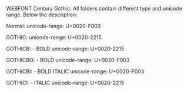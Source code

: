 WEBFONT Century Gothic: All folders contain different type and unicode range. Below the description:

Normal: unicode-range: U+0020-F003

GOTHIC: unicode-range: U+0020-2215

GOTHICB: - BOLD unicode-range: U+0020-2215

GOTHICBO: - BOLD unicode-range: U+0020-F003

GOTHICBI: - BOLD ITALIC unicode-range: U+0020-F003

GOTHICI: - ITALIC unicode-range: U+0020-2215
